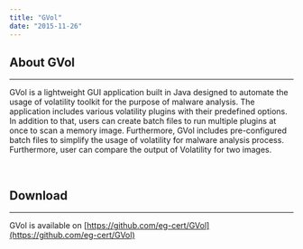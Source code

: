 ```yaml
---
title: "GVol"
date: "2015-11-26"
---
```


## About GVol

* * *

GVol is a lightweight GUI application built in Java designed to automate the usage of volatility toolkit for the purpose of malware analysis. The application includes various volatility plugins with their predefined options. In addition to that, users can create batch files to run multiple plugins at once to scan a memory image. Furthermore, GVol includes pre-configured batch files to simplify the usage of volatility for malware analysis process. Furthermore, user can compare the output of Volatility for two images.

 

## Download

* * *

GVol is available on [https://github.com/eg-cert/GVol](https://github.com/eg-cert/GVol)
